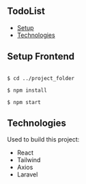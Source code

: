 ## TodoList

 - [Setup](https://github.com/isahelgersai/TodoList-React-Laravel#setup-frontend)
 - [Technologies](https://github.com/isahelgersai/TodoList-React-Laravel#technologies)


## Setup Frontend

```

$ cd ../project_folder

$ npm install

$ npm start

```
## Technologies
Used to build this project:

- React
- Tailwind
- Axios
- Laravel
